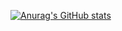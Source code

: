 [![Anurag's GitHub stats](https://github-readme-stats.vercel.app/api?username=HttpAnimation)](https://github.com/anuraghazra/github-readme-stats)
